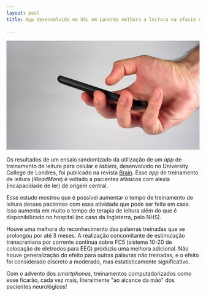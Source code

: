 ```yaml
---
layout: post
title: App desenvolvida no UCL em Londres melhora a leitura na afasia central

---
```

![](/images/cellphonehand.jpg)


Os resultados de um ensaio randomizado da utilização de um _app_ de treinamento de leitura para celular e _tablets_, desenvolvido no University College de Londres, foi publicado na revista [Brain](https://academic.oup.com/brain/article/141/7/2127/5035882). Esse _app_ de  treinamento de leitura (_iReadMore_) é voltado a pacientes afásicos com alexia (incapacidade de ler) de origem central.
 
Esse estudo mostrou que é possível aumentar o tempo de treinamento de leitura desses pacientes com essa atividade que pode ser feita em casa. Isso aumenta em muito o tempo de terapia de leitura além do que é disponibilizado no hospital (no caso da Inglaterra, pelo NHS).

Houve uma melhora do reconhecimento das palavras treinadas que se prolongou por até 3 meses. A realização concomitante  de estimulação transcraniana por corrente contínua sobre FC5 (sistema 10-20 de colocação de eletrodos para EEG) produziu uma melhora adicional. Não houve generalização do efeito para outras palavras não treinadas, e o efeito foi considerado discreto a moderado, mas estatisticamente significativo.

Com o advento dos _smartphones_, treinamentos computadorizados como esse ficarão, cada vez mais,  literalmente "ao alcance da mão" dos pacientes neurológicos!
